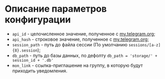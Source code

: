 # Описание параметров конфигурации

- `api_id` - целочисленное значение, полученное с [my.telegram.org](https://my.telegram.org);
- `api_hash` - строковое значение, полученное с [my.telegram.org](https://my.telegram.org);
- `session_path` - путь до файла сессии (По умолчанию `sessions/[a-z]{8}.session`);
- `db_path` - путь до базы данных, по дефолту `db_path = 'storage/' + session_id + '.db'`
- `mon_link` - ссылка-приглашение на группу, в которую будут приходить уведомления.
